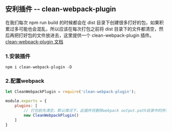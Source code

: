 ## 安利插件 -- clean-webpack-plugin

在我们每次 npm run build 的时候都会在 dist 目录下创建很多打好的包，如果积累过多可能也会混乱，所以应该在每次打包之前将 dist 目录下的文件都清空，然后再把打好包的文件放进去，这里提供一个 clean-webpack-plugin 插件。[clean-webpack-plugin 文档](https://github.com/johnagan/clean-webpack-plugin)

### 1.安装插件
```
npm i clean-webpack-plugin -D
```

### 2.配置webpack
```js
let CleanWebpackPlugin = require('clean-webpack-plugin');

module.exports = {
    plugins: [
        // 打包前先清空，默认情况下，此插件将删除webpack output.path目录中的所有文件。所以不需要添加"dist"这个参数
        new CleanWebpackPlugin()
    ]
}
```
